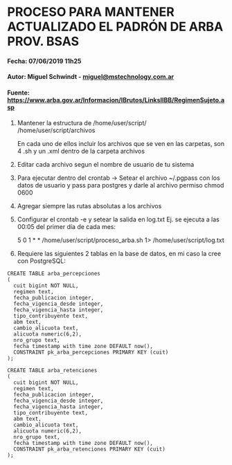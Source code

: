 # PROCESO PARA MANTENER ACTUALIZADO EL PADRÓN DE ARBA PROV. BSAS

#### Fecha: 07/06/2019 11h25
#### Autor: Miguel Schwindt - miguel@mstechnology.com.ar
#### Fuente: https://www.arba.gov.ar/Informacion/IBrutos/LinksIIBB/RegimenSujeto.asp

1) Mantener la estructura de 
	/home/user/script/
	/home/user/script/archivos
   
   En cada uno de ellos incluir los archivos que se ven en las carpetas, son 4 .sh y
   un .xml dentro de la carpeta archivos

2) Editar cada archivo segun el nombre de usuario de tu sistema

3) Para ejecutar dentro del crontab -> Setear el archivo ~/.pgpass con los datos de 
   usuario y pass para postgres y darle al archivo permiso chmod 0600

4) Agregar siempre las rutas absolutas a los archivos

5) Configurar el crontab -e y setear la salida en log.txt
   Ej. se ejecuta a las 00:05 del primer día de cada mes:

   5  0  1  *  *  /home/user/script/proceso_arba.sh 1> /home/user/script/log.txt

6) Requiere las siguientes 2 tablas en la base de datos, en mi caso la cree con PostgreSQL:
	
  ```
  CREATE TABLE arba_percepciones
  (
    cuit bigint NOT NULL,
    regimen text,
    fecha_publicacion integer,
    fecha_vigencia_desde integer,
    fecha_vigencia_hasta integer,
    tipo_contribuyente text,
    abm text,
    cambio_alicuota text,
    alicuota numeric(6,2),
    nro_grupo text,
    fecha timestamp with time zone DEFAULT now(),
    CONSTRAINT pk_arba_percepciones PRIMARY KEY (cuit)
  );
  ```

  ```
  CREATE TABLE arba_retenciones
  (
    cuit bigint NOT NULL,
    regimen text,
    fecha_publicacion integer,
    fecha_vigencia_desde integer,
    fecha_vigencia_hasta integer,
    tipo_contribuyente text,
    abm text,
    cambio_alicuota text,
    alicuota numeric(6,2),
    nro_grupo text,
    fecha timestamp with time zone DEFAULT now(),
    CONSTRAINT pk_arba_retenciones PRIMARY KEY (cuit)
  );
  ```


